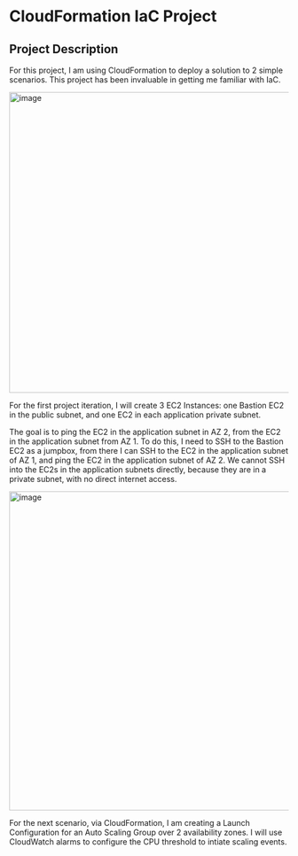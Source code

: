 <h1>CloudFormation IaC Project</h1>



<h2>Project Description</h2>

For this project, I am using CloudFormation to deploy a solution to 2 simple scenarios. This project has been invaluable in getting me familiar with IaC.

<img width="1185" height="543" alt="image" src="https://github.com/user-attachments/assets/69b14b54-b578-4ac5-a930-d586e0945af7" />


For the first project iteration, I will create 3 EC2 Instances: one Bastion EC2 in the public subnet, and one EC2 in each application private subnet. 

The goal is to ping the EC2 in the application subnet in AZ 2, from the EC2 in the application subnet from AZ 1. To do this, I need to SSH to the Bastion EC2 as a jumpbox, from there I can SSH to the EC2 in the application subnet of AZ 1, and ping the EC2 in the application subnet of AZ 2.
We cannot SSH into the EC2s in the application subnets directly, because they are in a private subnet, with no direct internet access.

<img width="754" height="576" alt="image" src="https://github.com/user-attachments/assets/0084ab9b-ac92-43f5-b53c-2c0f13b32d75" />

For the next scenario, via CloudFormation, I am creating a Launch Configuration for an Auto Scaling Group over 2 availability zones. I will use CloudWatch alarms to configure the CPU threshold to intiate scaling events.



